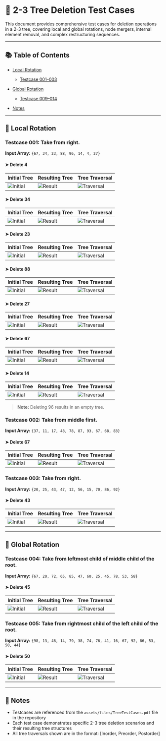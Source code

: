 # 🌳 2-3 Tree Deletion Test Cases

This document provides comprehensive test cases for deletion operations in a 2-3 tree, covering local and global rotations, node mergers, internal element removal, and complex restructuring sequences.

---

## 📚 Table of Contents
-  [Local Rotation](https://github.com/Jimmy-Kroy/23tree-demo/blob/main/TreeDeletionTestCases.md#Local-Rotation)
    -  [Testcase 001–003](https://github.com/Jimmy-Kroy/23tree-demo/blob/main/TreeDeletionTestCases.md#testcase-001--case-1-take-from-right)

-  [Global Rotation](https://github.com/Jimmy-Kroy/23tree-demo/blob/main/TreeDeletionTestCases.md#global-rotation)
    -  [Testcase 009–014](https://github.com/Jimmy-Kroy/23tree-demo/blob/main/TreeDeletionTestCases.md#testcase-009--global-rotation-case-9)

-  [Notes](https://github.com/Jimmy-Kroy/23tree-demo/blob/main/TreeDeletionTestCases.md#notes)

---

## 🔄 Local Rotation

### Testcase 001: Take from right.

**Input Array:** `{67, 34, 23, 88, 96, 14, 4, 27}`

#### ➤ Delete 4

| Initial Tree | Resulting Tree | Tree Traversal |
|--------------|----------------|----------------|
| ![Initial](assets/images/0.png) | ![Result](assets/images/1.png) | ![Traversal](assets/images/2.png) |

#### ➤ Delete 34

| Initial Tree | Resulting Tree | Tree Traversal |
|--------------|----------------|----------------|
| ![Initial](assets/images/3.png) | ![Result](assets/images/4.png) | ![Traversal](assets/images/5.png) |

#### ➤ Delete 23

| Initial Tree | Resulting Tree | Tree Traversal |
|--------------|----------------|----------------|
| ![Initial](assets/images/6.png) | ![Result](assets/images/7.png) | ![Traversal](assets/images/8.png) |

#### ➤ Delete 88

| Initial Tree | Resulting Tree | Tree Traversal |
|--------------|----------------|----------------|
| ![Initial](assets/images/9.png) | ![Result](assets/images/10.png) | ![Traversal](assets/images/11.png) |

#### ➤ Delete 27

| Initial Tree | Resulting Tree | Tree Traversal |
|--------------|----------------|----------------|
| ![Initial](assets/images/12.png) | ![Result](assets/images/13.png) | ![Traversal](assets/images/14.png) |

#### ➤ Delete 67

| Initial Tree | Resulting Tree | Tree Traversal |
|--------------|----------------|----------------|
| ![Initial](assets/images/15.png) | ![Result](assets/images/16.png) | ![Traversal](assets/images/17.png) |

#### ➤ Delete 14

| Initial Tree | Resulting Tree | Tree Traversal |
|--------------|----------------|----------------|
| ![Initial](assets/images/18.png) | ![Result](assets/images/19.png) | ![Traversal](assets/images/20.png) |

> **Note:** Deleting 96 results in an empty tree.

### Testcase 002: Take from middle first.

**Input Array:** `{37, 11, 17, 48, 78, 87, 93, 67, 68, 83}`

#### ➤ Delete 67

| Initial Tree | Resulting Tree | Tree Traversal |
|--------------|----------------|----------------|
| ![Initial](assets/images/21.png) | ![Result](assets/images/22.png) | ![Traversal](assets/images/23.png) |

### Testcase 003: Take from right.

**Input Array:** `{20, 25, 43, 47, 12, 56, 15, 70, 86, 92}`

#### ➤ Delete 43

| Initial Tree | Resulting Tree | Tree Traversal |
|--------------|----------------|----------------|
| ![Initial](assets/images/24.png) | ![Result](assets/images/25.png) | ![Traversal](assets/images/26.png) |

---

## 🔁 Global Rotation

### Testcase 004: Take from leftmost child of middle child of the root.

**Input Array:** `{67, 20, 72, 65, 85, 47, 60, 25, 45, 78, 53, 58}`

#### ➤ Delete 45

| Initial Tree | Resulting Tree | Tree Traversal |
|--------------|----------------|----------------|
| ![Initial](assets/images/27.png) | ![Result](assets/images/28.png) | ![Traversal](assets/images/29.png) |

### Testcase 005: Take from rightmost child of the left child of the root.

**Input Array:** `{98, 13, 46, 14, 79, 38, 74, 76, 41, 16, 67, 92, 86, 53, 50, 44}`

#### ➤ Delete 50

| Initial Tree | Resulting Tree | Tree Traversal |
|--------------|----------------|----------------|
| ![Initial](assets/images/30.png) | ![Result](assets/images/31.png) | ![Traversal](assets/images/32.png) |

---

## 📝 Notes

- Testcases are referenced from the `assets/files/TreeTestCases.pdf` file in the repository
- Each test case demonstrates specific 2-3 tree deletion scenarios and their resulting tree structures
- All tree traversals shown are in the format: [Inorder, Preorder, Postorder]

